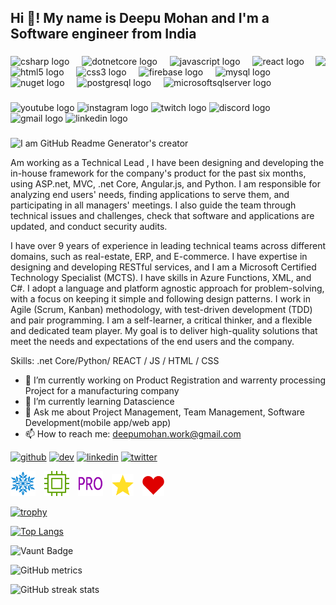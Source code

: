 <h2 align="left">Hi 👋! My name is Deepu Mohan and I'm a Software engineer from India</h2>

###

<img align="right" height="150" src="https://media.licdn.com/dms/image/C4D03AQEKZfO0pgPV7A/profile-displayphoto-shrink_200_200/0/1609089684985?e=1701907200&v=beta&t=EQdDcUcxQKKYVykMJcFmCbEbROkM6PVYpYkhEce8Jjc"  />

###

<div align="left">
  <img src="https://cdn.jsdelivr.net/gh/devicons/devicon/icons/csharp/csharp-original.svg" height="30" alt="csharp logo"  />
  <img width="12" />
  <img src="https://cdn.jsdelivr.net/gh/devicons/devicon/icons/dotnetcore/dotnetcore-original.svg" height="30" alt="dotnetcore logo"  />
  <img width="12" />
  <img src="https://cdn.jsdelivr.net/gh/devicons/devicon/icons/javascript/javascript-original.svg" height="30" alt="javascript logo"  />
  <img width="12" />
  <img src="https://cdn.jsdelivr.net/gh/devicons/devicon/icons/react/react-original.svg" height="30" alt="react logo"  />
  <img width="12" />
  <img src="https://cdn.jsdelivr.net/gh/devicons/devicon/icons/html5/html5-original.svg" height="30" alt="html5 logo"  />
  <img width="12" />
  <img src="https://cdn.jsdelivr.net/gh/devicons/devicon/icons/css3/css3-original.svg" height="30" alt="css3 logo"  />
  <img width="12" />
  <img src="https://cdn.jsdelivr.net/gh/devicons/devicon/icons/firebase/firebase-plain.svg" height="30" alt="firebase logo"  />
  <img width="12" />
  <img src="https://cdn.jsdelivr.net/gh/devicons/devicon/icons/mysql/mysql-original.svg" height="30" alt="mysql logo"  />
  <img width="12" />
  <img src="https://cdn.jsdelivr.net/gh/devicons/devicon/icons/nuget/nuget-original.svg" height="30" alt="nuget logo"  />
  <img width="12" />
  <img src="https://cdn.jsdelivr.net/gh/devicons/devicon/icons/postgresql/postgresql-original.svg" height="30" alt="postgresql logo"  />
  <img width="12" />
  <img src="https://cdn.jsdelivr.net/gh/devicons/devicon/icons/microsoftsqlserver/microsoftsqlserver-plain.svg" height="30" alt="microsoftsqlserver logo"  />
</div>

###

<div align="left">
  <img src="https://img.shields.io/static/v1?message=Youtube&logo=youtube&label=&color=FF0000&logoColor=white&labelColor=&style=for-the-badge" height="35" alt="youtube logo"  />
  <img src="https://img.shields.io/static/v1?message=Instagram&logo=instagram&label=&color=E4405F&logoColor=white&labelColor=&style=for-the-badge" height="35" alt="instagram logo"  />
  <img src="https://img.shields.io/static/v1?message=Twitch&logo=twitch&label=&color=9146FF&logoColor=white&labelColor=&style=for-the-badge" height="35" alt="twitch logo"  />
  <img src="https://img.shields.io/static/v1?message=Discord&logo=discord&label=&color=7289DA&logoColor=white&labelColor=&style=for-the-badge" height="35" alt="discord logo"  />
  <img src="https://img.shields.io/static/v1?message=Gmail&logo=gmail&label=&color=D14836&logoColor=white&labelColor=&style=for-the-badge" height="35" alt="gmail logo"  />
  <img src="https://img.shields.io/static/v1?message=LinkedIn&logo=linkedin&label=&color=0077B5&logoColor=white&labelColor=&style=for-the-badge" height="35" alt="linkedin logo"  />
</div>

###

#### 
![I am GitHub Readme Generator's creator](https://avatars.githubusercontent.com/u/29911698?v=4)

Am working as a Technical Lead , I have been designing and developing the in-house framework for the company's product for the past six months, using ASP.net, MVC, .net Core, Angular.js, and Python. I am responsible for analyzing end users' needs, finding applications to serve them, and participating in all managers' meetings. I also guide the team through technical issues and challenges, check that software and applications are updated, and conduct security audits. 

I have over 9 years of experience in leading technical teams across different domains, such as real-estate, ERP, and E-commerce. I have expertise in designing and developing RESTful services, and I am a Microsoft Certified Technology Specialist (MCTS). I have skills in Azure Functions, XML, and C#. I adopt a language and platform agnostic approach for problem-solving, with a focus on keeping it simple and following design patterns. I work in Agile (Scrum, Kanban) methodology, with test-driven development (TDD) and pair programming. I am a self-learner, a critical thinker, and a flexible and dedicated team player. My goal is to deliver high-quality solutions that meet the needs and expectations of the end users and the company.

Skills: .net Core/Python/ REACT / JS / HTML / CSS

- 🔭 I’m currently working on Product Registration and warrenty processing Project for a manufacturing company  
- 🌱 I’m currently learning Datascience 
- 💬 Ask me about Project Management,   Team Management, Software Development(mobile app/web app) 
- 📫 How to reach me: deepumohan.work@gmail.com 


[<img src='https://cdn.jsdelivr.net/npm/simple-icons@3.0.1/icons/github.svg' alt='github' height='40'>](https://github.com/Deepu-mohan)  [<img src='https://cdn.jsdelivr.net/npm/simple-icons@3.0.1/icons/dev-dot-to.svg' alt='dev' height='40'>](https://dev.to/@deepumohan)  [<img src='https://cdn.jsdelivr.net/npm/simple-icons@3.0.1/icons/linkedin.svg' alt='linkedin' height='40'>](https://www.linkedin.com/in/deepumohan/)  [<img src='https://cdn.jsdelivr.net/npm/simple-icons@3.0.1/icons/twitter.svg' alt='twitter' height='40'>](https://twitter.com/deepumohan3)  

<a href='https://archiveprogram.github.com/'><img src='https://raw.githubusercontent.com/acervenky/animated-github-badges/master/assets/acbadge.gif' width='40' height='40'></a> <a href='https://docs.github.com/en/developers'><img src='https://raw.githubusercontent.com/acervenky/animated-github-badges/master/assets/devbadge.gif' width='40' height='40'></a> <a href='https://github.com/pricing'><img src='https://raw.githubusercontent.com/acervenky/animated-github-badges/master/assets/pro.gif' width='40' height='40'></a> <a href='https://stars.github.com/'><img src='https://raw.githubusercontent.com/acervenky/animated-github-badges/master/assets/starbadge.gif' width='35' height='35'></a> <a href='https://docs.github.com/en/github/supporting-the-open-source-community-with-github-sponsors'><img src='https://raw.githubusercontent.com/acervenky/animated-github-badges/master/assets/sponsorbadge.gif' width='35' height='35'></a> 

[![trophy](https://github-profile-trophy.vercel.app/?username=Deepu-mohan)](https://github.com/ryo-ma/github-profile-trophy)

[![Top Langs](https://github-readme-stats.vercel.app/api/top-langs/?username=Deepu-mohan)](https://github.com/anuraghazra/github-readme-stats)

![Vaunt Badge](https://api.vaunt.dev/v1/github/entities/Deepu-mohan/contributions?format=svg&private=true)  

![GitHub metrics](https://metrics.lecoq.io/Deepu-mohan)  

![GitHub streak stats](https://streak-stats.demolab.com/?user=Deepu-mohan)  

